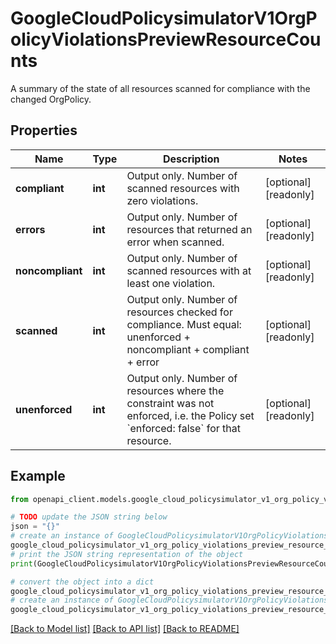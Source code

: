 # GoogleCloudPolicysimulatorV1OrgPolicyViolationsPreviewResourceCounts

A summary of the state of all resources scanned for compliance with the changed OrgPolicy.

## Properties

Name | Type | Description | Notes
------------ | ------------- | ------------- | -------------
**compliant** | **int** | Output only. Number of scanned resources with zero violations. | [optional] [readonly] 
**errors** | **int** | Output only. Number of resources that returned an error when scanned. | [optional] [readonly] 
**noncompliant** | **int** | Output only. Number of scanned resources with at least one violation. | [optional] [readonly] 
**scanned** | **int** | Output only. Number of resources checked for compliance. Must equal: unenforced + noncompliant + compliant + error | [optional] [readonly] 
**unenforced** | **int** | Output only. Number of resources where the constraint was not enforced, i.e. the Policy set &#x60;enforced: false&#x60; for that resource. | [optional] [readonly] 

## Example

```python
from openapi_client.models.google_cloud_policysimulator_v1_org_policy_violations_preview_resource_counts import GoogleCloudPolicysimulatorV1OrgPolicyViolationsPreviewResourceCounts

# TODO update the JSON string below
json = "{}"
# create an instance of GoogleCloudPolicysimulatorV1OrgPolicyViolationsPreviewResourceCounts from a JSON string
google_cloud_policysimulator_v1_org_policy_violations_preview_resource_counts_instance = GoogleCloudPolicysimulatorV1OrgPolicyViolationsPreviewResourceCounts.from_json(json)
# print the JSON string representation of the object
print(GoogleCloudPolicysimulatorV1OrgPolicyViolationsPreviewResourceCounts.to_json())

# convert the object into a dict
google_cloud_policysimulator_v1_org_policy_violations_preview_resource_counts_dict = google_cloud_policysimulator_v1_org_policy_violations_preview_resource_counts_instance.to_dict()
# create an instance of GoogleCloudPolicysimulatorV1OrgPolicyViolationsPreviewResourceCounts from a dict
google_cloud_policysimulator_v1_org_policy_violations_preview_resource_counts_from_dict = GoogleCloudPolicysimulatorV1OrgPolicyViolationsPreviewResourceCounts.from_dict(google_cloud_policysimulator_v1_org_policy_violations_preview_resource_counts_dict)
```
[[Back to Model list]](../README.md#documentation-for-models) [[Back to API list]](../README.md#documentation-for-api-endpoints) [[Back to README]](../README.md)


